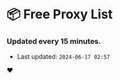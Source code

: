 # :package: Free Proxy List
### Updated every 15 minutes.

- Last updated: `2024-06-17 02:57`

:heart:
